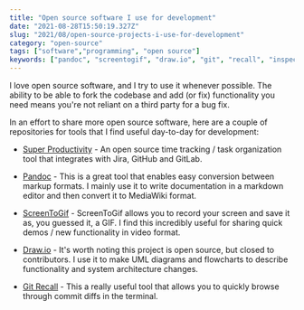 ```yaml
---
title: "Open source software I use for development"
date: "2021-08-28T15:50:19.327Z"
slug: "2021/08/open-source-projects-i-use-for-development"
category: "open-source"
tags: ["software","programming", "open source"]
keywords: ["pandoc", "screentogif", "draw.io", "git", "recall", "inspector", ]
---
```

I love open source software, and I try to use it whenever possible. The ability to be able to fork the codebase and add (or fix) functionality you need means you're not reliant on a third party for a bug fix.

In an effort to share more open source software, here are a couple of repositories for tools that I find useful day-to-day for development:

- [Super Productivity](https://github.com/johannesjo/super-productivity) - An open source time tracking / task organization tool that integrates with Jira, GitHub and GitLab.

- [Pandoc](https://github.com/jgm/pandoc) - This is a great tool that enables easy conversion between markup formats. I mainly use it to write documentation in a markdown editor and then convert it to MediaWiki format.

- [ScreenToGif](https://github.com/NickeManarin/ScreenToGif) - ScreenToGif allows you to record your screen and save it as, you guessed it, a GIF. I find this incredibly useful for sharing quick demos / new functionality in video format.

- [Draw.io](https://github.com/jgraph/drawio) - It's worth noting this project is open source, but closed to contributors. I use it to make UML diagrams and flowcharts to describe functionality and system architecture changes.

- [Git Recall](https://github.com/Fakerr/git-recall) - This a really useful tool that allows you to  quickly browse through commit diffs in the terminal.